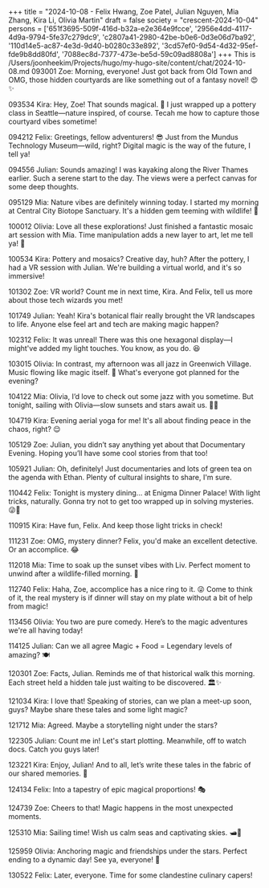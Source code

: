 +++
title = "2024-10-08 - Felix Hwang, Zoe Patel, Julian Nguyen, Mia Zhang, Kira Li, Olivia Martin"
draft = false
society = "crescent-2024-10-04"
persons = ['651f3695-509f-416d-b32a-e2e364e9fcce', '2956e4dd-4117-4d9a-9794-5fe37c279dc9', 'c2807a41-2980-42be-b0e6-0d3e06d7ba92', '110d14e5-ac87-4e3d-9d40-b0280c33e892', '3cd57ef0-9d54-4d32-95ef-fde9b8dd80fd', '7088ec8d-7377-473e-be5d-59c09ad8808a']
+++
This is /Users/joonheekim/Projects/hugo/my-hugo-site/content/chat/2024-10-08.md
093001 Zoe: Morning, everyone! Just got back from Old Town and OMG, those hidden courtyards are like something out of a fantasy novel! 😍✨

093534 Kira: Hey, Zoe! That sounds magical. 🌿 I just wrapped up a pottery class in Seattle—nature inspired, of course. Tecah me how to capture those courtyard vibes sometime!

094212 Felix: Greetings, fellow adventurers! 😎 Just from the Mundus Technology Museum—wild, right? Digital magic is the way of the future, I tell ya!

094556 Julian: Sounds amazing! I was kayaking along the River Thames earlier. Such a serene start to the day. The views were a perfect canvas for some deep thoughts.

095129 Mia: Nature vibes are definitely winning today. I started my morning at Central City Biotope Sanctuary. It's a hidden gem teeming with wildlife! 🦊

100012 Olivia: Love all these explorations! Just finished a fantastic mosaic art session with Mia. Time manipulation adds a new layer to art, let me tell ya! 🎨

100534 Kira: Pottery and mosaics? Creative day, huh? After the pottery, I had a VR session with Julian. We're building a virtual world, and it's so immersive!

101302 Zoe: VR world? Count me in next time, Kira. And Felix, tell us more about those tech wizards you met!

101749 Julian: Yeah! Kira's botanical flair really brought the VR landscapes to life. Anyone else feel art and tech are making magic happen?

102312 Felix: It was unreal! There was this one hexagonal display—I might've added my light touches. You know, as you do. 😆

103015 Olivia: In contrast, my afternoon was all jazz in Greenwich Village. Music flowing like magic itself. 🧡 What's everyone got planned for the evening?

104122 Mia: Olivia, I’d love to check out some jazz with you sometime. But tonight, sailing with Olivia—slow sunsets and stars await us. 🚤✨

104719 Kira: Evening aerial yoga for me! It's all about finding peace in the chaos, right? 😌

105129 Zoe: Julian, you didn’t say anything yet about that Documentary Evening. Hoping you’ll have some cool stories from that too!

105921 Julian: Oh, definitely! Just documentaries and lots of green tea on the agenda with Ethan. Plenty of cultural insights to share, I'm sure.

110442 Felix: Tonight is mystery dining... at Enigma Dinner Palace! With light tricks, naturally. Gonna try not to get too wrapped up in solving mysteries. 😜👀 

110915 Kira: Have fun, Felix. And keep those light tricks in check!

111231 Zoe: OMG, mystery dinner? Felix, you'd make an excellent detective. Or an accomplice. 😂

112018 Mia: Time to soak up the sunset vibes with Liv. Perfect moment to unwind after a wildlife-filled morning. 🌅

112740 Felix: Haha, Zoe, accomplice has a nice ring to it. 😜 Come to think of it, the real mystery is if dinner will stay on my plate without a bit of help from magic!

113456 Olivia: You two are pure comedy. Here’s to the magic adventures we're all having today!

114125 Julian: Can we all agree Magic + Food = Legendary levels of amazing? 🍽️

120301 Zoe: Facts, Julian. Reminds me of that historical walk this morning. Each street held a hidden tale just waiting to be discovered. 🏛️✨

121034 Kira: I love that! Speaking of stories, can we plan a meet-up soon, guys? Maybe share these tales and some light magic?

121712 Mia: Agreed. Maybe a storytelling night under the stars? 

122305 Julian: Count me in! Let's start plotting. Meanwhile, off to watch docs. Catch you guys later!

123221 Kira: Enjoy, Julian! And to all, let’s write these tales in the fabric of our shared memories. 🌌

124134 Felix: Into a tapestry of epic magical proportions! 🎭

124739 Zoe: Cheers to that! Magic happens in the most unexpected moments.

125310 Mia: Sailing time! Wish us calm seas and captivating skies. 🛥️🌄

125959 Olivia: Anchoring magic and friendships under the stars. Perfect ending to a dynamic day! See ya, everyone! 🌌

130522 Felix: Later, everyone. Time for some clandestine culinary capers!  

